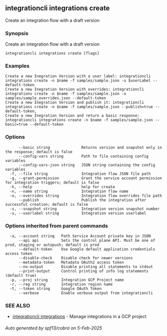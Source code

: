 ## integrationcli integrations create

Create an integration flow with a draft version

### Synopsis

Create an integration flow with a draft version

```
integrationcli integrations create [flags]
```

### Examples

```
Create a new Inegration Version with a user label: integrationcli integrations create -n $name -f samples/sample.json -u $userLabel --default-token
Create a new Inegration Version with overrides: integrationcli integrations create -n $name -f samples/sample.json -o samples/sample_overrides.json --default-token
Create a new Inegration Version and publish it: integrationcli integrations create -n $name -f samples/sample.json --publish=true --default-token,
Create a new Inegration Version and return a basic response: integrationcli integrations create -n $name -f samples/sample.json --basic=true --default-token
```

### Options

```
      --basic string              Returns version and snapshot only in the response; default is false
      --config-vars string        Path to file containing config variables
      --config-vars-json string   JSON string containing the config variables
  -f, --file string               Integration flow JSON file path
  -g, --grant-permission          Grant the service account permission for integration triggers; default is false
  -h, --help                      help for create
  -n, --name string               Integration flow name
  -o, --overrides string          Integration flow overrides file path
      --publish                   Publish the integration after successful creation; default is false
  -s, --snapshot string           Integration version snapshot number
  -u, --userlabel string          Integration version userlabel
```

### Options inherited from parent commands

```
  -a, --account string   Path Service Account private key in JSON
      --api api          Sets the control plane API. Must be one of prod, staging or autopush; default is prod
      --default-token    Use Google default application credentials access token
      --disable-check    Disable check for newer versions
      --metadata-token   Metadata OAuth2 access token
      --no-output        Disable printing all statements to stdout
      --print-output     Control printing of info log statements (default true)
  -p, --proj string      Integration GCP Project name
  -r, --reg string       Integration region name
  -t, --token string     Google OAuth Token
      --verbose          Enable verbose output from integrationcli
```

### SEE ALSO

* [integrationcli integrations](integrationcli_integrations.md)	 - Manage integrations in a GCP project

###### Auto generated by spf13/cobra on 5-Feb-2025
